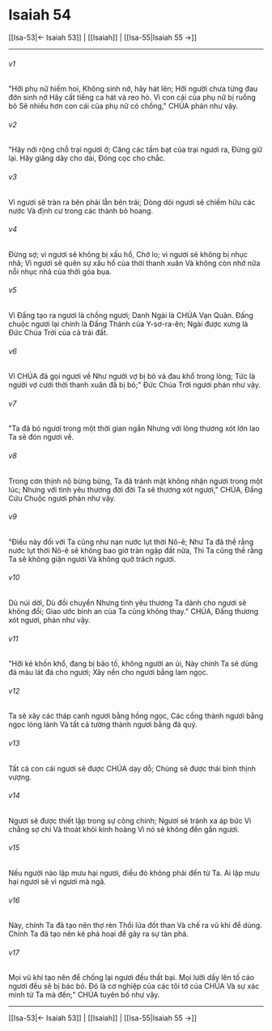 # Isaiah 54

[[Isa-53|← Isaiah 53]] | [[Isaiah]] | [[Isa-55|Isaiah 55 →]]
***



###### v1 
"Hỡi phụ nữ hiếm hoi, Không sinh nở, hãy hát lên; Hỡi người chưa từng đau đớn sinh nở Hãy cất tiếng ca hát và reo hò. Vì con cái của phụ nữ bị ruồng bỏ Sẽ nhiều hơn con cái của phụ nữ có chồng," CHÚA phán như vậy. 

###### v2 
"Hãy nới rộng chỗ trại ngươi ở; Căng các tấm bạt của trại ngươi ra, Đừng giữ lại. Hãy giăng dây cho dài, Đóng cọc cho chắc. 

###### v3 
Vì ngươi sẽ tràn ra bên phải lẫn bên trái; Dòng dõi ngươi sẽ chiếm hữu các nước Và định cư trong các thành bỏ hoang. 

###### v4 
Đừng sợ; vì ngươi sẽ không bị xấu hổ, Chớ lo; vì ngươi sẽ không bị nhục nhã; Vì ngươi sẽ quên sự xấu hổ của thời thanh xuân Và không còn nhớ nữa nỗi nhục nhã của thời góa bụa. 

###### v5 
Vì Đấng tạo ra ngươi là chồng ngươi; Danh Ngài là CHÚA Vạn Quân. Đấng chuộc ngươi lại chính là Đấng Thánh của Y-sơ-ra-ên; Ngài được xưng là Đức Chúa Trời của cả trái đất. 

###### v6 
Vì CHÚA đã gọi ngươi về Như người vợ bị bỏ và đau khổ trong lòng; Tức là người vợ cưới thời thanh xuân đã bị bỏ;" Đức Chúa Trời ngươi phán như vậy. 

###### v7 
"Ta đã bỏ ngươi trong một thời gian ngắn Nhưng với lòng thương xót lớn lao Ta sẽ đón ngươi về. 

###### v8 
Trong cơn thịnh nộ bừng bừng, Ta đã tránh mặt không nhận ngươi trong một lúc; Nhưng với tình yêu thương đời đời Ta sẽ thương xót ngươi," CHÚA, Đấng Cứu Chuộc ngươi phán như vậy. 

###### v9 
"Điều này đối với Ta cũng như nạn nước lụt thời Nô-ê; Như Ta đã thề rằng nước lụt thời Nô-ê sẽ không bao giờ tràn ngập đất nữa, Thì Ta cũng thề rằng Ta sẽ không giận ngươi Và không quở trách ngươi. 

###### v10 
Dù núi dời, Dù đồi chuyển Nhưng tình yêu thương Ta dành cho ngươi sẽ không đổi; Giao ước bình an của Ta cũng không thay." CHÚA, Đấng thương xót ngươi, phán như vậy. 

###### v11 
"Hỡi kẻ khốn khổ, đang bị bão tố, không người an ủi, Này chính Ta sẽ dùng đá màu lát đá cho ngươi; Xây nền cho ngươi bằng lam ngọc. 

###### v12 
Ta sẽ xây các tháp canh ngươi bằng hồng ngọc, Các cổng thành ngươi bằng ngọc lóng lánh Và tất cả tường thành ngươi bằng đá quý. 

###### v13 
Tất cả con cái ngươi sẽ được CHÚA dạy dỗ; Chúng sẽ được thái bình thịnh vượng. 

###### v14 
Ngươi sẽ được thiết lập trong sự công chính; Ngươi sẽ tránh xa áp bức Vì chẳng sợ chi Và thoát khỏi kinh hoàng Vì nó sẽ không đến gần ngươi. 

###### v15 
Nếu người nào lập mưu hại ngươi, điều đó không phải đến từ Ta. Ai lập mưu hại ngươi sẽ vì ngươi mà ngã. 

###### v16 
Này, chính Ta đã tạo nên thợ rèn Thổi lửa đốt than Và chế ra vũ khí để dùng. Chính Ta đã tạo nên kẻ phá hoại để gây ra sự tàn phá. 

###### v17 
Mọi vũ khí tạo nên để chống lại ngươi đều thất bại. Mọi lưỡi dấy lên tố cáo ngươi đều sẽ bị bác bỏ. Đó là cơ nghiệp của các tôi tớ của CHÚA Và sự xác minh từ Ta mà đến;" CHÚA tuyên bố như vậy.

***
[[Isa-53|← Isaiah 53]] | [[Isaiah]] | [[Isa-55|Isaiah 55 →]]
